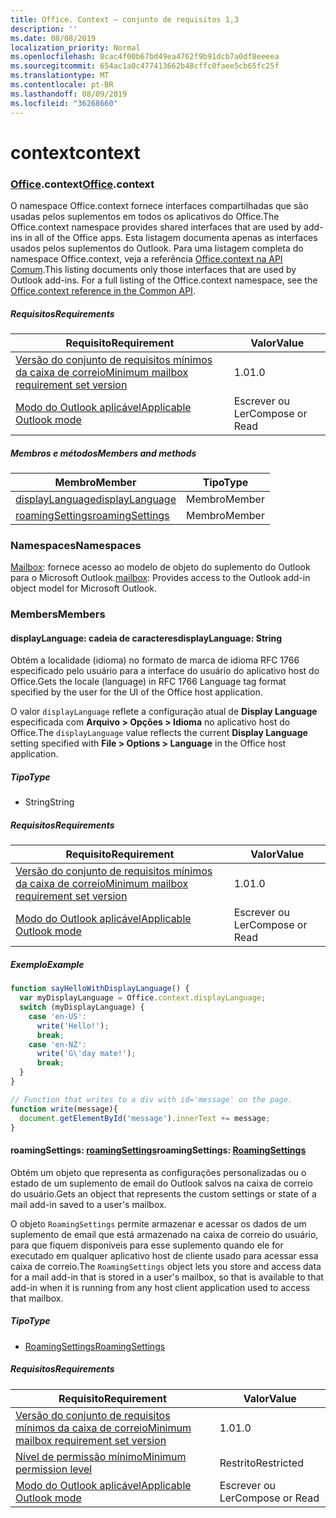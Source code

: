 ```yaml
---
title: Office. Context – conjunto de requisitos 1,3
description: ''
ms.date: 08/08/2019
localization_priority: Normal
ms.openlocfilehash: 8cac4f00b67bd49ea4762f9b91dcb7a0df8eeeea
ms.sourcegitcommit: 654ac1a0c477413662b48cffc0faee5cb65fc25f
ms.translationtype: MT
ms.contentlocale: pt-BR
ms.lasthandoff: 08/09/2019
ms.locfileid: "36268660"
---
```

# <a name="context"></a><span data-ttu-id="d6fc3-102">context</span><span class="sxs-lookup"><span data-stu-id="d6fc3-102">context</span></span>

### <a name="officeofficemdcontext"></a><span data-ttu-id="d6fc3-103">[Office](Office.md).context</span><span class="sxs-lookup"><span data-stu-id="d6fc3-103">[Office](Office.md).context</span></span>

<span data-ttu-id="d6fc3-104">O namespace Office.context fornece interfaces compartilhadas que são usadas pelos suplementos em todos os aplicativos do Office.</span><span class="sxs-lookup"><span data-stu-id="d6fc3-104">The Office.context namespace provides shared interfaces that are used by add-ins in all of the Office apps.</span></span> <span data-ttu-id="d6fc3-105">Esta listagem documenta apenas as interfaces usados pelos suplementos do Outlook. Para uma listagem completa do namespace Office.context, veja a referência [Office.context na API Comum](/javascript/api/office/office.context).</span><span class="sxs-lookup"><span data-stu-id="d6fc3-105">This listing documents only those interfaces that are used by Outlook add-ins. For a full listing of the Office.context namespace, see the [Office.context reference in the Common API](/javascript/api/office/office.context).</span></span>

##### <a name="requirements"></a><span data-ttu-id="d6fc3-106">Requisitos</span><span class="sxs-lookup"><span data-stu-id="d6fc3-106">Requirements</span></span>

|<span data-ttu-id="d6fc3-107">Requisito</span><span class="sxs-lookup"><span data-stu-id="d6fc3-107">Requirement</span></span>| <span data-ttu-id="d6fc3-108">Valor</span><span class="sxs-lookup"><span data-stu-id="d6fc3-108">Value</span></span>|
|---|---|
|[<span data-ttu-id="d6fc3-109">Versão do conjunto de requisitos mínimos da caixa de correio</span><span class="sxs-lookup"><span data-stu-id="d6fc3-109">Minimum mailbox requirement set version</span></span>](/office/dev/add-ins/reference/requirement-sets/outlook-api-requirement-sets)| <span data-ttu-id="d6fc3-110">1.0</span><span class="sxs-lookup"><span data-stu-id="d6fc3-110">1.0</span></span>|
|[<span data-ttu-id="d6fc3-111">Modo do Outlook aplicável</span><span class="sxs-lookup"><span data-stu-id="d6fc3-111">Applicable Outlook mode</span></span>](/outlook/add-ins/#extension-points)| <span data-ttu-id="d6fc3-112">Escrever ou Ler</span><span class="sxs-lookup"><span data-stu-id="d6fc3-112">Compose or Read</span></span>|

##### <a name="members-and-methods"></a><span data-ttu-id="d6fc3-113">Membros e métodos</span><span class="sxs-lookup"><span data-stu-id="d6fc3-113">Members and methods</span></span>

| <span data-ttu-id="d6fc3-114">Membro</span><span class="sxs-lookup"><span data-stu-id="d6fc3-114">Member</span></span> | <span data-ttu-id="d6fc3-115">Tipo</span><span class="sxs-lookup"><span data-stu-id="d6fc3-115">Type</span></span> |
|--------|------|
| [<span data-ttu-id="d6fc3-116">displayLanguage</span><span class="sxs-lookup"><span data-stu-id="d6fc3-116">displayLanguage</span></span>](#displaylanguage-string) | <span data-ttu-id="d6fc3-117">Membro</span><span class="sxs-lookup"><span data-stu-id="d6fc3-117">Member</span></span> |
| [<span data-ttu-id="d6fc3-118">roamingSettings</span><span class="sxs-lookup"><span data-stu-id="d6fc3-118">roamingSettings</span></span>](#roamingsettings-roamingsettings) | <span data-ttu-id="d6fc3-119">Membro</span><span class="sxs-lookup"><span data-stu-id="d6fc3-119">Member</span></span> |

### <a name="namespaces"></a><span data-ttu-id="d6fc3-120">Namespaces</span><span class="sxs-lookup"><span data-stu-id="d6fc3-120">Namespaces</span></span>

<span data-ttu-id="d6fc3-121">[Mailbox](office.context.mailbox.md): fornece acesso ao modelo de objeto do suplemento do Outlook para o Microsoft Outlook.</span><span class="sxs-lookup"><span data-stu-id="d6fc3-121">[mailbox](office.context.mailbox.md): Provides access to the Outlook add-in object model for Microsoft Outlook.</span></span>

### <a name="members"></a><span data-ttu-id="d6fc3-122">Members</span><span class="sxs-lookup"><span data-stu-id="d6fc3-122">Members</span></span>

#### <a name="displaylanguage-string"></a><span data-ttu-id="d6fc3-123">displayLanguage: cadeia de caracteres</span><span class="sxs-lookup"><span data-stu-id="d6fc3-123">displayLanguage: String</span></span>

<span data-ttu-id="d6fc3-124">Obtém a localidade (idioma) no formato de marca de idioma RFC 1766 especificado pelo usuário para a interface do usuário do aplicativo host do Office.</span><span class="sxs-lookup"><span data-stu-id="d6fc3-124">Gets the locale (language) in RFC 1766 Language tag format specified by the user for the UI of the Office host application.</span></span>

<span data-ttu-id="d6fc3-125">O valor `displayLanguage` reflete a configuração atual de **Display Language** especificada com **Arquivo > Opções > Idioma** no aplicativo host do Office.</span><span class="sxs-lookup"><span data-stu-id="d6fc3-125">The `displayLanguage` value reflects the current **Display Language** setting specified with **File > Options > Language** in the Office host application.</span></span>

##### <a name="type"></a><span data-ttu-id="d6fc3-126">Tipo</span><span class="sxs-lookup"><span data-stu-id="d6fc3-126">Type</span></span>

*   <span data-ttu-id="d6fc3-127">String</span><span class="sxs-lookup"><span data-stu-id="d6fc3-127">String</span></span>

##### <a name="requirements"></a><span data-ttu-id="d6fc3-128">Requisitos</span><span class="sxs-lookup"><span data-stu-id="d6fc3-128">Requirements</span></span>

|<span data-ttu-id="d6fc3-129">Requisito</span><span class="sxs-lookup"><span data-stu-id="d6fc3-129">Requirement</span></span>| <span data-ttu-id="d6fc3-130">Valor</span><span class="sxs-lookup"><span data-stu-id="d6fc3-130">Value</span></span>|
|---|---|
|[<span data-ttu-id="d6fc3-131">Versão do conjunto de requisitos mínimos da caixa de correio</span><span class="sxs-lookup"><span data-stu-id="d6fc3-131">Minimum mailbox requirement set version</span></span>](/office/dev/add-ins/reference/requirement-sets/outlook-api-requirement-sets)| <span data-ttu-id="d6fc3-132">1.0</span><span class="sxs-lookup"><span data-stu-id="d6fc3-132">1.0</span></span>|
|[<span data-ttu-id="d6fc3-133">Modo do Outlook aplicável</span><span class="sxs-lookup"><span data-stu-id="d6fc3-133">Applicable Outlook mode</span></span>](/outlook/add-ins/#extension-points)| <span data-ttu-id="d6fc3-134">Escrever ou Ler</span><span class="sxs-lookup"><span data-stu-id="d6fc3-134">Compose or Read</span></span>|

##### <a name="example"></a><span data-ttu-id="d6fc3-135">Exemplo</span><span class="sxs-lookup"><span data-stu-id="d6fc3-135">Example</span></span>

```javascript
function sayHelloWithDisplayLanguage() {
  var myDisplayLanguage = Office.context.displayLanguage;
  switch (myDisplayLanguage) {
    case 'en-US':
      write('Hello!');
      break;
    case 'en-NZ':
      write('G\'day mate!');
      break;
  }
}

// Function that writes to a div with id='message' on the page.
function write(message){
  document.getElementById('message').innerText += message;
}
```

#### <a name="roamingsettings-roamingsettingsjavascriptapioutlookofficeroamingsettingsviewoutlook-js-13"></a><span data-ttu-id="d6fc3-136">roamingSettings: [roamingSettings](/javascript/api/outlook/office.RoamingSettings?view=outlook-js-1.3)</span><span class="sxs-lookup"><span data-stu-id="d6fc3-136">roamingSettings: [RoamingSettings](/javascript/api/outlook/office.RoamingSettings?view=outlook-js-1.3)</span></span>

<span data-ttu-id="d6fc3-137">Obtém um objeto que representa as configurações personalizadas ou o estado de um suplemento de email do Outlook salvos na caixa de correio do usuário.</span><span class="sxs-lookup"><span data-stu-id="d6fc3-137">Gets an object that represents the custom settings or state of a mail add-in saved to a user's mailbox.</span></span>

<span data-ttu-id="d6fc3-138">O objeto `RoamingSettings` permite armazenar e acessar os dados de um suplemento de email que está armazenado na caixa de correio do usuário, para que fiquem disponíveis para esse suplemento quando ele for executado em qualquer aplicativo host de cliente usado para acessar essa caixa de correio.</span><span class="sxs-lookup"><span data-stu-id="d6fc3-138">The `RoamingSettings` object lets you store and access data for a mail add-in that is stored in a user's mailbox, so that is available to that add-in when it is running from any host client application used to access that mailbox.</span></span>

##### <a name="type"></a><span data-ttu-id="d6fc3-139">Tipo</span><span class="sxs-lookup"><span data-stu-id="d6fc3-139">Type</span></span>

*   [<span data-ttu-id="d6fc3-140">RoamingSettings</span><span class="sxs-lookup"><span data-stu-id="d6fc3-140">RoamingSettings</span></span>](/javascript/api/outlook/office.RoamingSettings?view=outlook-js-1.3)

##### <a name="requirements"></a><span data-ttu-id="d6fc3-141">Requisitos</span><span class="sxs-lookup"><span data-stu-id="d6fc3-141">Requirements</span></span>

|<span data-ttu-id="d6fc3-142">Requisito</span><span class="sxs-lookup"><span data-stu-id="d6fc3-142">Requirement</span></span>| <span data-ttu-id="d6fc3-143">Valor</span><span class="sxs-lookup"><span data-stu-id="d6fc3-143">Value</span></span>|
|---|---|
|[<span data-ttu-id="d6fc3-144">Versão do conjunto de requisitos mínimos da caixa de correio</span><span class="sxs-lookup"><span data-stu-id="d6fc3-144">Minimum mailbox requirement set version</span></span>](/office/dev/add-ins/reference/requirement-sets/outlook-api-requirement-sets)| <span data-ttu-id="d6fc3-145">1.0</span><span class="sxs-lookup"><span data-stu-id="d6fc3-145">1.0</span></span>|
|[<span data-ttu-id="d6fc3-146">Nível de permissão mínimo</span><span class="sxs-lookup"><span data-stu-id="d6fc3-146">Minimum permission level</span></span>](/outlook/add-ins/understanding-outlook-add-in-permissions)| <span data-ttu-id="d6fc3-147">Restrito</span><span class="sxs-lookup"><span data-stu-id="d6fc3-147">Restricted</span></span>|
|[<span data-ttu-id="d6fc3-148">Modo do Outlook aplicável</span><span class="sxs-lookup"><span data-stu-id="d6fc3-148">Applicable Outlook mode</span></span>](/outlook/add-ins/#extension-points)| <span data-ttu-id="d6fc3-149">Escrever ou Ler</span><span class="sxs-lookup"><span data-stu-id="d6fc3-149">Compose or Read</span></span>|
